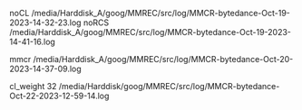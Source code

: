noCL /media/Harddisk_A/goog/MMREC/src/log/MMCR-bytedance-Oct-19-2023-14-32-23.log
noRCS /media/Harddisk_A/goog/MMREC/src/log/MMCR-bytedance-Oct-19-2023-14-41-16.log

mmcr /media/Harddisk_A/goog/MMREC/src/log/MMCR-bytedance-Oct-20-2023-14-37-09.log

cl_weight 32 /media/Harddisk/goog/MMREC/src/log/MMCR-bytedance-Oct-22-2023-12-59-14.log